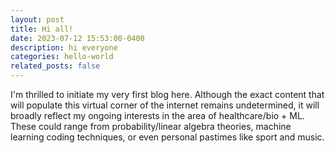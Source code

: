 ```yaml
---
layout: post
title: Hi all!
date: 2023-07-12 15:53:00-0400
description: hi everyone
categories: hello-world
related_posts: false
---
```

I'm thrilled to initiate my very first blog here. Although the exact content that will populate this virtual corner of the internet remains undetermined, it will broadly reflect my ongoing interests in the area of healthcare/bio + ML. These could range from probability/linear algebra theories, machine learning coding techniques, or even personal pastimes like sport and music.
